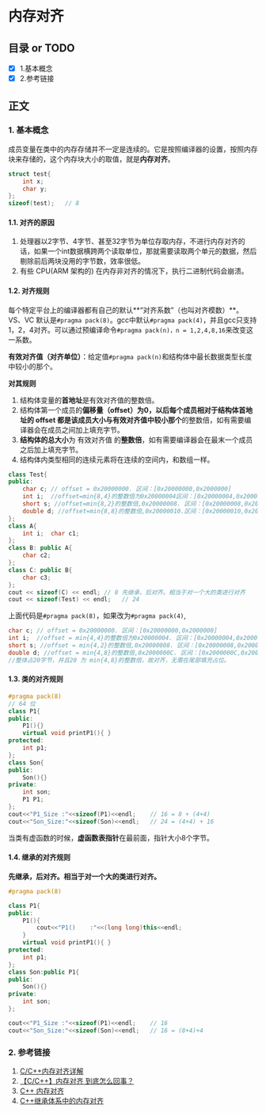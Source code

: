 # 内存对齐
## 目录 or TODO
- [x] 1.基本概念
- [x] 2.参考链接
## 正文

### 1. 基本概念

成员变量在类中的内存存储并不一定是连续的。它是按照编译器的设置，按照内存块来存储的，这个内存块大小的取值，就是**内存对齐**。

```c++
struct test{
    int x;
    char y;
};
sizeof(test);	// 8
```

#### 1.1. 对齐的原因

1. 处理器以2字节、4字节、甚至32字节为单位存取内存，不进行内存对齐的话，如果一个int数据横跨两个读取单位，那就需要读取两个单元的数据，然后剔除前后两块没用的字节数，效率很低。
2. 有些 CPU(ARM 架构的) 在内存非对齐的情况下，执行二进制代码会崩溃。

#### 1.2. 对齐规则

每个特定平台上的编译器都有自己的默认**“对齐系数”（也叫对齐模数）**。VS、VC 默认是`#pragma pack(8)`。gcc中默认`#pragma pack(4)`，并且gcc只支持1，2，4对齐。可以通过预编译命令`#pragma pack(n)，n = 1,2,4,8,16`来改变这一系数。

**有效对齐值（对齐单位）**：给定值`#pragma pack(n)`和结构体中最长数据类型长度中较小的那个。

**对其规则**

1. 结构体变量的**首地址**是有效对齐值的整数倍。
2. 结构体第一个成员的**偏移量（offset）**为0，以后每个成员相对于结构体首地址的 offset 都是**该成员大小与有效对齐值中较小那个**的整数倍，如有需要编译器会在成员之间加上填充字节。
3. **结构体的总大小**为 有效对齐值 的**整数倍**，如有需要编译器会在最末一个成员之后加上填充字节。
4. 结构体内类型相同的连续元素将在连续的空间内，和数组一样。

```c++
class Test{
public:
	char c; // offset = 0x20000000. 区间：[0x20000000,0x2000000]
	int i;  //offset=min{8,4}的整数倍为0x20000004区间：[0x20000004,0x20000007]
	short s; //offset=min{8,2}的整数倍,0x20000008. 区间：[0x20000008,0x200009]
	double d; //offset=min{8,8}的整数倍,0x20000010.区间：[0x20000010,0x200017]
};
class A{
	int i;	char c1;
};
class B: public A{
	char c2;
};
class C: public B{
	char c3;
};
cout << sizeof(C) << endl; // 8 先继承，后对齐。相当于对一个大的类进行对齐
cout << sizeof(Test) << endl;	// 24
```

上面代码是`#pragma pack(8)`，如果改为`#pragma pack(4)`,

```c++
char c; // offset = 0x20000000. 区间：[0x20000000,0x2000000]
int i;  //offset = min{4,4}的整数倍为0x20000004. 区间：[0x20000004,0x20000007]
short s; //offset = min{4,2}的整数倍,0x20000008. 区间：[0x20000008,0x200009]
double d; //offset = min{4,8}的整数倍,0x2000000C. 区间：[0x2000000C,0x200013]
//整体占20字节，并且20 为 min{4,8}的整数倍，故对齐，无需在尾部填充占位。
```

#### 1.3. 类的对齐规则

```C++
#pragma pack(8) 
// 64 位
class P1{
public:
    P1(){}
    virtual void printP1(){ }
protected:
    int p1;
};
class Son{
public:
    Son(){}
private:
    int son;
    P1 P1;
};
cout<<"P1_Size :"<<sizeof(P1)<<endl;	// 16 = 8 + (4+4)
cout<<"Son_Size:"<<sizeof(Son)<<endl;	// 24 = (4+4) + 16
```

当类有虚函数的时候，**虚函数表指针**在最前面，指针大小8个字节。

#### 1.4. 继承的对齐规则

**先继承，后对齐。相当于对一个大的类进行对齐。**

```c++
#pragma pack(8)

class P1{
public:
    P1(){
        cout<<"P1()    :"<<(long long)this<<endl;
    }
    virtual void printP1(){ }
protected:
    int p1;
};
class Son:public P1{
public:  
	Son(){}
private:
    int son;
};

cout<<"P1_Size :"<<sizeof(P1)<<endl;	// 16
cout<<"Son_Size:"<<sizeof(Son)<<endl;	// 16 = (8+4)+4 
```



### 2. 参考链接

1. [C/C++内存对齐详解](https://zhuanlan.zhihu.com/p/30007037)
2. [【C/C++】内存对齐 到底怎么回事？](https://zhuanlan.zhihu.com/p/101140160)
3. [C++ 内存对齐](https://blog.csdn.net/cloud323/article/details/70214871)
4. [C++继承体系中的内存对齐](https://www.cnblogs.com/wangkeqin/p/12861852.html)

